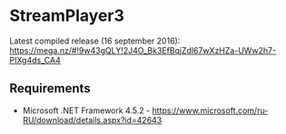 # StreamPlayer3
Latest compiled release (16 september 2016): https://mega.nz/#!9w43gQLY!2J4O_Bk3EfBqjZdl67wXzHZa-UWw2h7-PIXg4ds_CA4

Requirements
--------------
- Microsoft .NET Framework 4.5.2 - https://www.microsoft.com/ru-RU/download/details.aspx?id=42643
